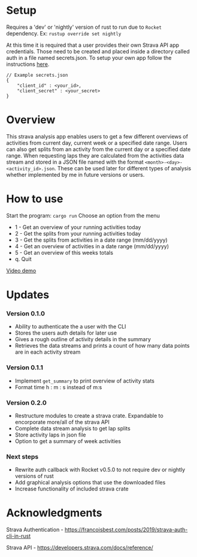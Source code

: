 # Setup
Requires a 'dev' or 'nightly' version of rust to run due to `Rocket` dependency. Ex: `rustup override set nightly`

At this time it is required that a user provides their own Strava API app credentials. Those need to be created and placed inside 
a directory called auth in a file named secrets.json. To setup your own app follow the instructions [here]("https://developers.strava.com/docs/getting-started/").
```
// Example secrets.json
{
    "client_id" : <your_id>,
    "client_secret" : <your_secret>
}
```

# Overview
This strava analysis app enables users to get a few different overviews of activities from current day, current week or a specified date range.
Users can also get splits from an activity from the current day or a specified date range. When requesting laps they are calculated from the activities
data stream and stored in a JSON file named with the format `<month>-<day>-<activity_id>.json`. These can be used later for different types of analysis
whether implemented by me in future versions or users. 

# How to use
Start the program: `cargo run`
Choose an option from the menu
- 1 - Get an overview of your running activities today
- 2 - Get the splits from your running activities today
- 3 - Get the splits from activities in a date range (mm/dd/yyyy)
- 4 - Get an overview of activities in a date range (mm/dd/yyyy)
- 5 - Get an overview of this weeks totals
- q. Quit

[Video demo](https://youtu.be/niZDrwEdaRs)

# Updates
### Version 0.1.0
- Ability to authenticate the a user with the CLI
- Stores the users auth details for later use
- Gives a rough outline of activity details in the summary
- Retrieves the data streams and prints a count of how many data points are in each activity stream

### Version 0.1.1
- Implement `get_summary` to print overview of activity stats
- Format time h : m : s instead of m:s

### Version 0.2.0
- Restructure modules to create a strava crate. Expandable to encorporate more/all of the strava API
- Complete data stream analysis to get lap splits 
- Store activity laps in json file
- Option to get a summary of week activities

### Next steps
- Rewrite auth callback with Rocket v0.5.0 to not require dev or nightly versions of rust
- Add graphical analysis options that use the downloaded files
- Increase functionality of included strava crate

# Acknowledgments
Strava Authentication - https://francoisbest.com/posts/2019/strava-auth-cli-in-rust

Strava API - https://developers.strava.com/docs/reference/
